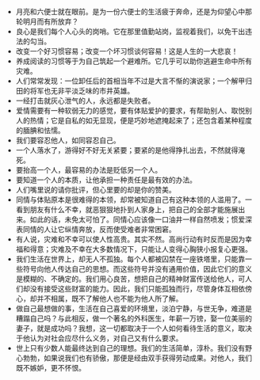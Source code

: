- 月亮和六便士就在眼前。是为一份六便士的生活疲于奔命，还是为仰望心中那轮明月而有所放弃？
- 良心是我们每个人心头的岗哨。它在那里值勤站岗，监视着我们，以免干出违法的勾当。
- 改变一个好习惯容易；改变一个坏习惯谈何容易！这是人生的一大悲哀！
- 养成阅读的习惯等于为自己筑起一个避难所。它几乎可以助你逃避生命中所有灾难。
- 人们常常发现：一位卸任后的首相当年不过是大言不惭的演说家；一个解甲归田的将军也无非平淡乏味的市井英雄。
- 一经打击就灰心泄气的人，永远都是失败者。
- 爱情需要有一种软弱无力的感觉，要有体贴爱护的要求，有帮助别人、取悦别人的热情；它是自私的如无显现，便是巧妙地遮掩起来了；还包含着某种程度的腼腆和怯懦。
- 我们要容忍他人，如同容忍自己。
- 一个人落水了，游得好不好无关紧要；要紧的是他得挣扎出去，不然就得淹死。
- 要抬高一个人，最容易的办法是贬低另一个人。
- 要知道一个人的本质，让他承担一种责任是最有效的办法。
- 人们嘴里说的请你批评，但心里要的却是你的赞美。
- 同情与体贴原本是很难得的本领，却常被知道自己有这种本领的人滥用了。一看到朋友有什么不幸，就恶狠狠地扑到人家身上，把自己的全部才能施展出来。如此的话，未免太可怕了。同情心应该像一口油井一样自然喷发；惯爱深表同情的人让它纵情奔放，反而使受难者非常困窘。
- 有人说，灾难和不幸可以使人性高贵。其实不然。高尚行动有时反而是因为幸福和得意；灾难及不幸在大多数情况下，只能让人变得心胸狭小报复心更强。
- 我们生活在世界上，却无人不孤独。每个人都被囚禁在一座铁塔里，只能靠一些符号向他人传达自己的思想。而这些符号并没有通用价值，因此它们的意义是模糊的、不确定的。我们用心良苦，想把自己的精神财富传送给他人，可人们却没有接受这些财富的能力。因此，我们只能孤独而行，尽管身体互相依傍心，却并不相属，既不了解他人也不能为他人所了解。
- 做自己最想做的事，生活在自己喜爱的环境里，淡泊宁静，与世无争，难道是糟蹋自己吗？与此相反，做一个著名的外科医生，年薪一万镑，娶一位美丽的妻子，就是成功吗？我想，这一切都取决于一个人如何看待生活的意义，取决于他认为对社会应尽什么义务，对自己又有什么要求。
- 世上只有少数人能最终达到自己的理想。我们的生活简单，淳朴。我们没有野心勃勃，如果说我们也有骄傲，那便是经由双手获得劳动成果。对他人，我们既不嫉妒，更不怀恨。